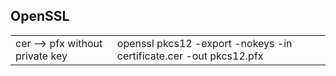 ## OpenSSL

| | |
| - | - |
| cer --> pfx without private key  | openssl pkcs12 -export -nokeys -in certificate.cer -out pkcs12.pfx |


